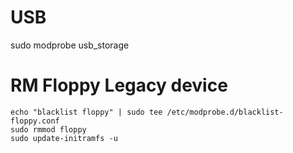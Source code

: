 # USB 
sudo modprobe usb_storage


# RM Floppy Legacy device

```
echo "blacklist floppy" | sudo tee /etc/modprobe.d/blacklist-floppy.conf 
sudo rmmod floppy 
sudo update-initramfs -u 
```      

